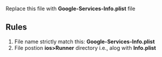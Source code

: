 Replace this file with **Google-Services-Info.plist** file

## Rules

1. File name strictly match this: **Google-Services-Info.plist**
2. File postion **ios>Runner** directory i.e., alog with **Info.plist**
